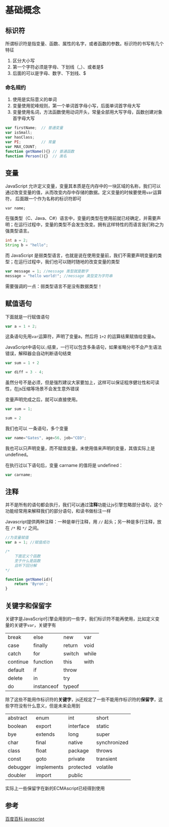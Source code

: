 # 基础概念

## 标识符

所谓标识符是指变量、函数、属性的名字，或者函数的参数。标识符的书写有几个特征

1. 区分大小写
2. 第一个字符必须是字母、下划线（_）、或者是$
3. 后面的可以是字母、数字、下划线、$

### 命名规约

1. 使用是实际意义的单词
2. 变量使用驼峰规则，第一个单词首字母小写，后面单词首字母大写
3. 变量使用名词，方法函数使用动词开头，常量全部用大写字母，函数创建对象首字母大写

```javascript
var firstName;  // 普通变量
var isSmall;
var hasClass;
var PI;         // 常量
var MAX_COUNT;  
function getName(){} // 普通函数
function Person(){}  // 类名
```

## 变量

JavaScript 允许定义变量，变量其本质是在内存中的一块区域的名称，我们可以通过改变变量的值，从而改变内存中存储的数据。定义变量的时候要使用`var`运算符， 后面跟一个作为名称的标识符即可

```
var name;
```

在强类型（C、Java、C#）语言中，变量的类型在使用前就已经确定，并需要声明；在运行过程中，变量的类型不会发生改变。拥有这样特性的而语言我们称之为强类型语言。

```java
int a = 2;
String b = "hello";
```

而 JavaScript 是弱类型语言，也就是说在使用变量前，我们不需要声明变量的类型；在运行过程中，我们也可以随时随地的改变变量的类型

```javascript
var message = 1; //message 类型就是数字
message = "hello world!"; //message 类型变为字符串
```

需要强调的一点：弱类型语言不是没有数据类型！

## 赋值语句

下面就是一行赋值语句

```javascript
var a = 1 + 2;
```

这条语句先用`var`运算符，声明了变量a，然后将 `1+2` 的运算结果赋值给变量a。

JavaScript中语句以`;`结束，一行可以包含多条语句，如果省略分号不会产生语法错误，解释器会自动判断语句结束

```javascript
var sum = 1 + 2

var diff = 3 - 4;
```

虽然分号不是必须，但是强烈建议大家要加上，这样可以保证程序健壮性和可读性，在js压缩等场景不会发生意外错误

变量声明完成之后，就可以直接使用。

```javascript
var sum = 1;

sum = 2
```

我们也可以 一条语句，多个变量

```javascript
var name="Gates", age=56, job="CEO";
```

我也可以只声明变量，而不赋值变量。未使用值来声明的变量，其值实际上是 undefined。

在执行过以下语句后，变量 carname 的值将是 undefined：

```javascript
var carname;
```

## 注释

并不是所有的语句都会执行，我们可以通过**注释**功能让js引擎忽略部分语句，这个功能经常用来解释我们的部分语句，和读书做标注一样

Javascript提供两种注释：一种是单行注释，用 `//` 起头；另一种是多行注释，放在 `/*` 和 `*/` 之间。

```javascript
//为变量赋值
var a = 1; //赋值成功

/*
    下面定义个函数
    至于什么是函数
    且听下回分解
*/

function getName(id){
    return 'Byron';
}
```

## 关键字和保留字

关键字是JavaScript引擎会用到的一些字，我们标识符不能再使用，比如定义变量的关键字`var`，关键字有

|          |            |        |       |
| -------- | ---------- | ------ | ----- |
| break    | else       | new    | var   |
| case     | finally    | return | void  |
| catch    | for        | switch | while |
| continue | function   | this   | with  |
| default  | if         | throw  |       |
| delete   | in         | try    |       |
| do       | instanceof | typeof |       |

除了这些不能用作标识符的**关键字**，js还规定了一些不能用作标识符的**保留字**，这些字符没有什么意义，但是未来会用到

|          |            |           |              |
| -------- | ---------- | --------- | ------------ |
| abstract | enum       | int       | short        |
| boolean  | export     | interface | static       |
| bye      | extends    | long      | super        |
| char     | final      | native    | synchronized |
| class    | float      | package   | throws       |
| const    | goto       | private   | transient    |
| debugger | implements | protected | volatile     |
| doubler  | import     | public    |              |

实际上一些保留字在新的ECMAscript已经得到使用

## 参考

[百度百科 javascript](http://baike.baidu.com/view/16168.htm)
